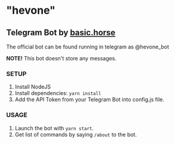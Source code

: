 # "hevone"
## Telegram Bot by [basic.horse](http://basic.horse)

The official bot can be found running in telegram as @hevone_bot

**NOTE!** This bot doesn't store any messages.

### SETUP
1. Install NodeJS
2. Install dependencies: `yarn install`
3. Add the API Token from your Telegram Bot into config.js file.

### USAGE
1. Launch the bot with `yarn start`.
2. Get list of commands by saying `/about` to the bot.
